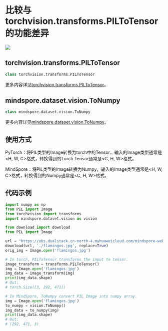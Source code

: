 # 比较与torchvision.transforms.PILToTensor的功能差异

<a href="https://gitee.com/mindspore/docs/blob/master/docs/mindspore/source_zh_cn/note/api_mapping/pytorch_diff/PILToTensor.md" target="_blank"><img src="https://mindspore-website.obs.cn-north-4.myhuaweicloud.com/website-images/master/resource/_static/logo_source.png"></a>

## torchvision.transforms.PILToTensor

```python
class torchvision.transforms.PILToTensor
```

更多内容详见[torchvision.transforms.PILToTensor](https://pytorch.org/vision/0.14/generated/torchvision.transforms.PILToTensor)。

## mindspore.dataset.vision.ToNumpy

```python
class mindspore.dataset.vision.ToNumpy
```

更多内容详见[mindspore.dataset.vision.ToNumpy](https://mindspore.cn/docs/zh-CN/master/api_python/dataset_vision/mindspore.dataset.vision.ToNumpy.html#mindspore.dataset.vision.ToNumpy)。

## 使用方式

PyTorch：将PIL类型的Image转换为torch中的Tensor，输入的Image类型通常是<H, W, C>格式，转换得到的Torch Tensor通常是<C, H, W>格式。

MindSpore：将PIL类型的Image转换为Numpy，输入的Image类型通常是<H, W, C>格式，转换得到的Numpy通常是<C, H, W>格式。

## 代码示例

```python
import numpy as np
from PIL import Image
from torchvision import transforms
import mindspore.dataset.vision as vision

from download import download
from PIL import Image

url = "https://obs.dualstack.cn-north-4.myhuaweicloud.com/mindspore-website/notebook/datasets/flamingos.jpg"
download(url, './flamingos.jpg', replace=True)
orig_img = Image.open('flamingos.jpg')

# In torch, PILToTensor transforms the input to tensor.
image_transform = transforms.PILToTensor()
img = Image.open('flamingos.jpg')
img_data = image_transform(img)
print(img_data.shape)
# Out:
# torch.Size([3, 292, 471])

# In MindSpore, ToNumpy convert PIL Image into numpy array.
img = Image.open('flamingos.jpg')
to_numpy = vision.ToNumpy()
img_data = to_numpy(img)
print(img_data.shape)
# Out:
# (292, 471, 3)
```
